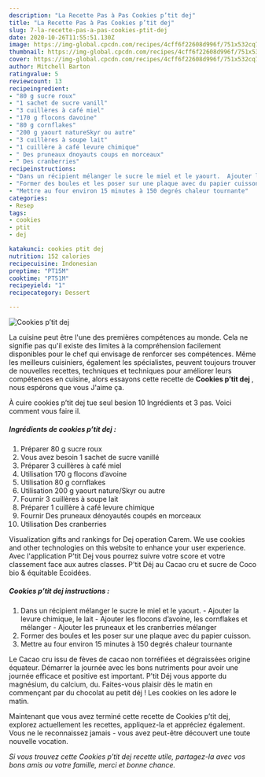 ```yaml
---
description: "La Recette Pas à Pas Cookies p’tit dej"
title: "La Recette Pas à Pas Cookies p’tit dej"
slug: 7-la-recette-pas-a-pas-cookies-ptit-dej
date: 2020-10-26T11:55:51.130Z
image: https://img-global.cpcdn.com/recipes/4cff6f22608d996f/751x532cq70/cookies-ptit-dej-photo-principale-de-la-recette.jpg
thumbnail: https://img-global.cpcdn.com/recipes/4cff6f22608d996f/751x532cq70/cookies-ptit-dej-photo-principale-de-la-recette.jpg
cover: https://img-global.cpcdn.com/recipes/4cff6f22608d996f/751x532cq70/cookies-ptit-dej-photo-principale-de-la-recette.jpg
author: Mitchell Barton
ratingvalue: 5
reviewcount: 13
recipeingredient:
- "80 g sucre roux"
- "1 sachet de sucre vanill"
- "3 cuillères à café miel"
- "170 g flocons davoine"
- "80 g cornflakes"
- "200 g yaourt natureSkyr ou autre"
- "3 cuillères à soupe lait"
- "1 cuillère à café levure chimique"
- " Des pruneaux dnoyauts coups en morceaux"
- " Des cranberries"
recipeinstructions:
- "Dans un récipient mélanger le sucre le miel et le yaourt.  Ajouter la levure chimique, le lait Ajouter les flocons d’avoine, les cornflakes et mélanger  Ajouter les pruneaux et les cranberries mélanger"
- "Former des boules et les poser sur une plaque avec du papier cuisson."
- "Mettre au four environ 15 minutes à 150 degrés chaleur tournante"
categories:
- Resep
tags:
- cookies
- ptit
- dej

katakunci: cookies ptit dej 
nutrition: 152 calories
recipecuisine: Indonesian
preptime: "PT15M"
cooktime: "PT51M"
recipeyield: "1"
recipecategory: Dessert

---
```



![Cookies p’tit dej](https://img-global.cpcdn.com/recipes/4cff6f22608d996f/751x532cq70/cookies-ptit-dej-photo-principale-de-la-recette.jpg)

La cuisine peut être l'une des premières compétences au monde. Cela ne signifie pas qu'il existe des limites à la compréhension facilement disponibles pour le chef qui envisage de renforcer ses compétences. Même les meilleurs cuisiniers, également les spécialistes, peuvent toujours trouver de nouvelles recettes, techniques et techniques pour améliorer leurs compétences en cuisine, alors essayons cette recette de <strong> Cookies p’tit dej </strong>, nous espérons que vous J'aime ça.

<!--inarticleads1-->

À cuire cookies p’tit dej tue seul besion 10 Ingrédients et 3 pas. Voici comment vous faire il.

##### Ingrédients de cookies p’tit dej :

1. Préparer 80 g sucre roux
1. Vous avez besoin 1 sachet de sucre vanillé
1. Préparer 3 cuillères à café miel
1. Utilisation 170 g flocons d’avoine
1. Utilisation 80 g cornflakes
1. Utilisation 200 g yaourt nature/Skyr ou autre
1. Fournir 3 cuillères à soupe lait
1. Préparer 1 cuillère à café levure chimique
1. Fournir  Des pruneaux dénoyautés coupés en morceaux
1. Utilisation  Des cranberries


Visualization gifts and rankings for Dej operation Carem. We use cookies and other technologies on this website to enhance your user experience. Avec l&#39;application P&#39;tit Dej vous pourrez suivre votre score et votre classement face aux autres classes. P&#39;tit Déj au Cacao cru et sucre de Coco bio &amp; équitable Ecoidées. 

<!--inarticleads2-->

##### Cookies p’tit dej instructions :

1. Dans un récipient mélanger le sucre le miel et le yaourt.  - Ajouter la levure chimique, le lait - Ajouter les flocons d’avoine, les cornflakes et mélanger  - Ajouter les pruneaux et les cranberries mélanger
1. Former des boules et les poser sur une plaque avec du papier cuisson.
1. Mettre au four environ 15 minutes à 150 degrés chaleur tournante


Le Cacao cru issu de fèves de cacao non torréfiées et dégraissées origine équateur. Démarrer la journée avec les bons nutriments pour avoir une journée efficace et positive est important. P&#39;tit Déj vous apporte du magnésium, du calcium, du. Faites-vous plaisir dès le matin en commençant par du chocolat au petit déj ! Les cookies on les adore le matin. 

<!--inarticleads1-->

<p>
Maintenant que vous avez terminé cette recette de Cookies p’tit dej, explorez actuellement les recettes, appliquez-la et appréciez également. Vous ne le reconnaissez jamais - vous avez peut-être découvert une toute nouvelle vocation.
</p>

<p>
<i>Si vous trouvez cette Cookies p’tit dej recette utile, partagez-la avec vos bons amis ou votre famille, merci et bonne chance.</i>
</p>
